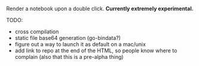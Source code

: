 Render a notebook upon a double click. **Currently extremely experimental.**

TODO:

- cross compilation
- static file base64 generation (go-bindata?)
- figure out a way to launch it as default on a mac/unix
- add link to repo at the end of the HTML, so people know where to complain (also that this is a pre-alpha thing)